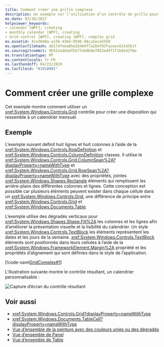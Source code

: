 ```yaml
---
title: Comment créer une grille complexe
description: Un exemple sur l’utilisation d’un contrôle de grille pour créer une disposition qui ressemble à un calendrier mensuel.
ms.date: 03/30/2017
helpviewer_keywords:
- calendar [WPF], creating
- monthly calendar [WPF], creating
- Grid control [WPF], creating [WPF], complex grid
ms.assetid: 4ce3040a-a156-4364-9596-98ca1eca5550
ms.openlocfilehash: dd17dfeea85e2b404f7a284f93faceec63145b1f
ms.sourcegitcommit: 9b552addadfb57fab0b9e7852ed4f1f1b8a42f8e
ms.translationtype: MT
ms.contentlocale: fr-FR
ms.lasthandoff: 04/23/2019
ms.locfileid: "61910991"
---
```

# <a name="how-to-create-a-complex-grid"></a>Comment créer une grille complexe

Cet exemple montre comment utiliser un <xref:System.Windows.Controls.Grid> contrôle pour créer une disposition qui ressemble à un calendrier mensuel.

## <a name="example"></a>Exemple

L’exemple suivant définit huit lignes et huit colonnes à l’aide de la <xref:System.Windows.Controls.RowDefinition> et <xref:System.Windows.Controls.ColumnDefinition> classes. Il utilise le <xref:System.Windows.Controls.Grid.ColumnSpan%2A?displayProperty=nameWithType> et <xref:System.Windows.Controls.Grid.RowSpan%2A?displayProperty=nameWithType> avec des propriétés, jointes <xref:System.Windows.Shapes.Rectangle> éléments qui remplissent les arrière-plans des différentes colonnes et lignes. Cette conception est possible car plusieurs éléments peuvent exister dans chaque cellule dans un <xref:System.Windows.Controls.Grid>, une différence de principe entre <xref:System.Windows.Controls.Grid> et <xref:System.Windows.Documents.Table>.

L’exemple utilise des dégradés verticaux pour <xref:System.Windows.Shapes.Shape.Fill%2A> les colonnes et les lignes afin d’améliorer la présentation visuelle et la lisibilité du calendrier. Un style <xref:System.Windows.Controls.TextBlock> les éléments représentent les dates et les jours de la semaine. <xref:System.Windows.Controls.TextBlock> éléments sont positionnés dans leurs cellules à l’aide de la <xref:System.Windows.FrameworkElement.Margin%2A> propriété et les propriétés d’alignement qui sont définies dans le style de l’application.

[!code-xaml[GridComplex#1](~/samples/snippets/csharp/VS_Snippets_Wpf/GridComplex/CS/default.xaml#1)]

L’illustration suivante montre le contrôle résultant, un calendrier personnalisable :

![Capture d’écran du contrôle résultant](././media/how-to-create-a-complex-grid/wpf-manual-calendar.png)

## <a name="see-also"></a>Voir aussi

- <xref:System.Windows.Controls.Grid?displayProperty=nameWithType>
- <xref:System.Windows.Documents.TableCell?displayProperty=nameWithType>
- [Vue d’ensemble de la peinture avec des couleurs unies ou des dégradés](../graphics-multimedia/painting-with-solid-colors-and-gradients-overview.md)
- [Vue d’ensemble de Panel](panels-overview.md)
- [Vue d’ensemble de Table](../advanced/table-overview.md)